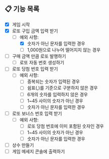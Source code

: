 ## 📋 기능 목록

- [x] 게임 시작 
- [x] 로또 구입 금액 입력 받기 
  - [ ] 예외 사항:
    - [x] 숫자가 아닌 문자를 입력한 경우 
    - [ ] 1,000원으로 나누어 떨어지지 않는 경우
- [ ] 구매 금액 만큼 로또 발행하기 
  - [ ] 로또 자동 번호 생성하기 
- [ ] 로또 당첨 번호 입력 받기 
  - [ ] 예외 사항:
    - [ ] 중복되는 숫자가 입력된 경우
    - [ ] 쉼표(,)를 기준으로 구분하지 않은 경우
    - [ ] 6개의 숫자를 입력하지 않은 경우 
    - [ ] 1~45 사이의 숫자가 아닌 경우 
    - [ ] 숫자가 아닌 문자를 입력한 경우 
- [ ] 로또 보너스 번호 입력 받기 
  - [ ] 예외 사항:
    - [ ] 로또 당첨 번호에 이미 포함된 숫자인 경우 
    - [ ] 1~45 사이의 숫자가 아닌 경우 
    - [ ] 숫자가 아닌 문자를 입력한 경우 

- [ ] 상수 만들기 
- [ ] 게임 메세지 콘솔에 출력하기 